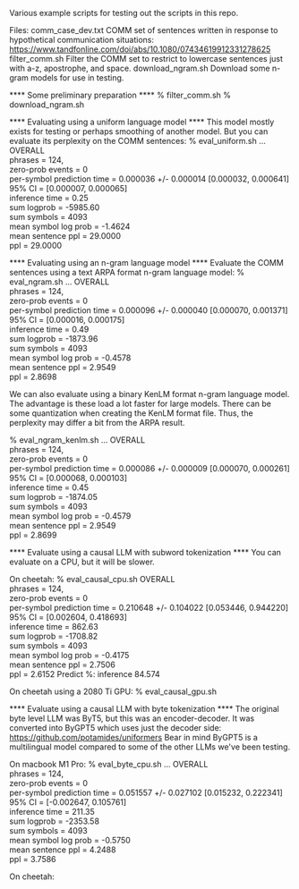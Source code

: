 Various example scripts for testing out the scripts in this repo.

Files:
    comm_case_dev.txt           COMM set of sentences written in response to hypothetical communication situations: https://www.tandfonline.com/doi/abs/10.1080/07434619912331278625
    filter_comm.sh              Filter the COMM set to restrict to lowercase sentences just with a-z, apostrophe, and space.
    download_ngram.sh           Download some n-gram models for use in testing.

**** Some preliminary preparation ****
% filter_comm.sh
% download_ngram.sh

**** Evaluating using a uniform language model ****
This model mostly exists for testing or perhaps smoothing of another model.
But you can evaluate its perplexity on the COMM sentences:
% eval_uniform.sh
...
OVERALL         
phrases = 124,         
zero-prob events = 0         
per-symbol prediction time = 0.000036 +/- 0.000014 [0.000032, 0.000641]         
95% CI = [0.000007, 0.000065]         
inference time = 0.25        
sum logprob = -5985.60         
sum symbols = 4093         
mean symbol log prob = -1.4624         
mean sentence ppl = 29.0000         
ppl = 29.0000

**** Evaluating using an n-gram language model ****
Evaluate the COMM sentences using a text ARPA format n-gram language model:
% eval_ngram.sh
...
OVERALL         
phrases = 124,         
zero-prob events = 0         
per-symbol prediction time = 0.000096 +/- 0.000040 [0.000070, 0.001371]         
95% CI = [0.000016, 0.000175]         
inference time = 0.49        
sum logprob = -1873.96         
sum symbols = 4093         
mean symbol log prob = -0.4578         
mean sentence ppl = 2.9549         
ppl = 2.8698

We can also evaluate using a binary KenLM format n-gram language model.
The advantage is these load a lot faster for large models.
There can be some quantization when creating the KenLM format file.
Thus, the perplexity may differ a bit from the ARPA result.

% eval_ngram_kenlm.sh
...
OVERALL         
phrases = 124,         
zero-prob events = 0         
per-symbol prediction time = 0.000086 +/- 0.000009 [0.000070, 0.000261]         
95% CI = [0.000068, 0.000103]         
inference time = 0.45        
sum logprob = -1874.05         
sum symbols = 4093         
mean symbol log prob = -0.4579         
mean sentence ppl = 2.9549         
ppl = 2.8699

**** Evaluate using a causal LLM with subword tokenization ****
You can evaluate on a CPU, but it will be slower.

On cheetah:
% eval_causal_cpu.sh
OVERALL         
phrases = 124,         
zero-prob events = 0         
per-symbol prediction time = 0.210648 +/- 0.104022 [0.053446, 0.944220]         
95% CI = [0.002604, 0.418693]         
inference time = 862.63        
sum logprob = -1708.82         
sum symbols = 4093         
mean symbol log prob = -0.4175         
mean sentence ppl = 2.7506         
ppl = 2.6152
Predict %: inference 84.574

On cheetah using a 2080 Ti GPU:
% eval_causal_gpu.sh

**** Evaluate using a causal LLM with byte tokenization ****
The original byte level LLM was ByT5, but this was an encoder-decoder.
It was converted into ByGPT5 which uses just the decoder side: https://github.com/potamides/uniformers
Bear in mind ByGPT5 is a multilingual model compared to some of the other LLMs we've been testing.

On macbook M1 Pro:
% eval_byte_cpu.sh
...
OVERALL         
phrases = 124,         
zero-prob events = 0         
per-symbol prediction time = 0.051557 +/- 0.027102 [0.015232, 0.222341]         
95% CI = [-0.002647, 0.105761]         
inference time = 211.35        
sum logprob = -2353.58         
sum symbols = 4093         
mean symbol log prob = -0.5750         
mean sentence ppl = 4.2488         
ppl = 3.7586

On cheetah:


